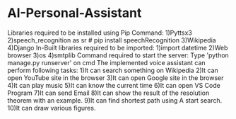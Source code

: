 # AI-Personal-Assistant
Libraries required to be installed using Pip Command: 1)Pyttsx3   2)speech_recognition as sr  # pip install speechRecognition 3)Wikipedia  4)Django  In-Built libraries required to be imported: 1)import datetime 2)Web browser  3)os  4)smtplib  Command required to start the server: Type 'python manage.py runserver' on cmd  The implemented voice assistant can perform following tasks: 1)It can search something on Wikipedia  2)It can open YouTube site in the browser 3)It can open Google site in the browser 4)It can play music  5)It can know the current time 6)It can open VS Code Program 7)It can send Email 8)It can show the result of the resolution theorem with an example. 9)It can find shortest path using A start search. 10)It can draw various figures.
